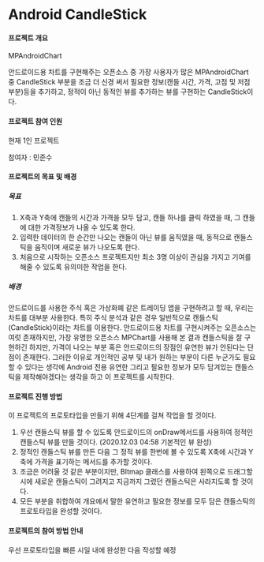 # Android CandleStick

#### 프로젝트 개요

<a herf="https://github.com/PhilJay/MPAndroidChart">MPAndroidChart</a>

안드로이드용 차트를 구현해주는 오픈소스 중 가장 사용자가 많은 MPAndroidChart 중 CandleStick 부분을 조금 더 신경 써서 필요한 정보(캔들 시간, 가격, 고점 및 저점 부분)등을 추가하고, 정적이 아닌 동적인 뷰를 추가하는 뷰를 구현하는 CandleStick이다.



#### 프로젝트 참여 인원

현재 1인 프로젝트

참여자 : <a herf="https://github.com/MinJunsu">민준수</a>



#### 프로젝트의 목표 및 배경

##### 목표

1. X축과 Y축에 캔들의 시간과 가격을 모두 담고, 캔들 하나를 클릭 하였을 때, 그 캔들에 대한 가격정보가 나올 수 있도록 한다.
2. 입력한 데이터의 한 순간만 나오는 캔들이 아닌 뷰를 움직였을 때, 동적으로 캔들스틱을 움직이며 새로운 뷰가 나오도록 한다.
3. 처음으로 시작하는 오픈소스 프로젝트지만 최소 3명 이상이 관심을 가지고 기여를 해줄 수 있도록 유의미한 작업을 한다.

##### 배경

안드로이드를 사용한 주식 혹은 가상화폐 같은 트레이딩 앱을 구현하려고 할 때, 우리는 차트를 대부분 사용한다. 특히 주식 분석과 같은 경우 일반적으로 캔들스틱(CandleStick)이라는 차트를 이용한다. 안드로이드용 차트를 구현시켜주는 오픈소스는 여럿 존재하지만, 가장 유명한 오픈소스 MPChart를 사용해 본 결과 캔들스틱을 잘 구현하긴 하지만, 가격이 나오는 부분 혹은 안드로이드의 장점인 유연한 뷰가 안된다는 단점이 존재한다. 그러한 이유로 개인적인 공부 및 내가 원하는 부분이 다른 누군가도 필요할 수 있다는 생각에 Android 전용 유연한 그리고 필요한 정보가 모두 담겨있는 캔들스틱을 제작해야겠다는 생각을 하고 이 프로젝트를 시작한다.



#### 프로젝트 진행 방법

이 프로젝트의 프로토타입을 만들기 위해 4단계를 걸쳐 작업을 할 것이다.

1. 우선 캔들스틱 뷰를 할 수 있도록 안드로이드의 onDraw메서드를 사용하여 정적인 캔들스틱 뷰를 만들 것이다. (2020.12.03 04:58 기본적인 뷰 완성)
2. 정적인 캔들스틱 뷰를 만든 다음 그 정적 뷰를 한번에 볼 수 있도록 X축에 시간과 Y축에 가격을 표기하는 메서드를 추가할 것이다.
3. 조금은 어려울 것 같은 부분이지만, BItmap 클래스를 사용하여 왼쪽으로 드래그할 시에 새로운 캔들스틱이 그려지고 지금까지 그렸던 캔들스틱은 사라지도록 할 것이다.
4. 모든 부분을 취합하여 개요에서 말한 유연하고 필요한 정보를 모두 담은 캔들스틱의 프로토타입을 완성할 것이다.



#### 프로젝트의 참여 방법 안내

우선 프로토타입을 빠른 시일 내에 완성한 다음 작성할 예정
